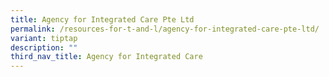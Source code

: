 ```yaml
---
title: Agency for Integrated Care Pte Ltd
permalink: /resources-for-t-and-l/agency-for-integrated-care-pte-ltd/
variant: tiptap
description: ""
third_nav_title: Agency for Integrated Care
---
```

